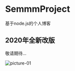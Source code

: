 # SemmmProject
基于node.js的个人博客

## 2020年全新改版

敬请期待...

![picture-01](/Users/zhangpenghui/Desktop/SemmmProject/picture-03.jpg)